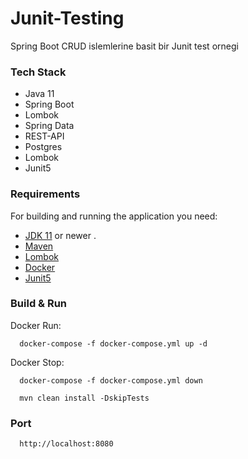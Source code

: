 # Junit-Testing
Spring Boot CRUD islemlerine basit bir Junit test ornegi

### Tech Stack
- Java 11
- Spring Boot
- Lombok
- Spring Data
- REST-API
- Postgres
- Lombok
- Junit5


### Requirements

For building and running the application you need:
- [JDK 11](https://www.oracle.com/java/technologies/javase-jdk11-downloads.html) or newer .
- [Maven](https://maven.apache.org)
- [Lombok](https://projectlombok.org/)
- [Docker](https://www.docker.com/)
- [Junit5](https://junit.org/junit5/)


### Build & Run
Docker Run:
```
  docker-compose -f docker-compose.yml up -d
```
Docker Stop:
```
  docker-compose -f docker-compose.yml down
```

```
  mvn clean install -DskipTests
```

### Port
```
  http://localhost:8080
```